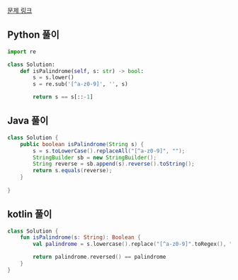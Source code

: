 [문제 링크](https://leetcode.com/problems/valid-palindrome/)


## Python 풀이
```python
import re

class Solution:
    def isPalindrome(self, s: str) -> bool:
        s = s.lower()
        s = re.sub('[^a-z0-9]', '', s)

        return s == s[::-1]
```

## Java 풀이
```java
class Solution {
    public boolean isPalindrome(String s) {
        s = s.toLowerCase().replaceAll("[^a-z0-9]", "");
        StringBuilder sb = new StringBuilder();
        String reverse = sb.append(s).reverse().toString();
        return s.equals(reverse);
    }
  
}
```

## kotlin 풀이
```kotlin
class Solution {
    fun isPalindrome(s: String): Boolean {
        val palindrome = s.lowercase().replace("[^a-z0-9]".toRegex(), "")

        return palindrome.reversed() == palindrome
    }
}
```
